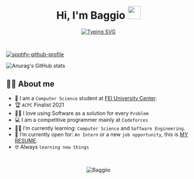 <h1 align="center">Hi, I'm Baggio <img src="https://media.giphy.com/media/hvRJCLFzcasrR4ia7z/giphy.gif" width="35"></h1>
<p align="center">
<a href="https://git.io/typing-svg"><img src="https://readme-typing-svg.demolab.com?font=Fira+Code&duration=4000&pause=1000&color=E133F7&center=true&width=435&lines=Computer+Science+Student;RoboFEI%40Home+Member;Computer+Vision+Scientific+Researcher" alt="Typing SVG" /></a>
</p>

<br>

[![spotify-github-profile](https://spotify-github-profile.vercel.app/api/view?uid=gamertagbaggio&cover_image=true&theme=novatorem&bar_color=9900ff&bar_color_cover=false)](https://spotify-github-profile.vercel.app/api/view?uid=gamertagbaggio&redirect=true)

![Anurag's GitHub stats](https://github-readme-stats.vercel.app/api?username=baggiio&show_icons=true&theme=jolly)


## :sassy_man:  About me
- :school: I am a `Computer Science` student at <a href="https://portal.fei.edu.br/">FEI University Center</a>.
- :trophy: `ACPC` Finalist 2021
- :technologist: I love using Software as a solution for every `Problem`
- :computer: I am a competitive programmer mainly at `Codeforces`
- :student: I’m currently learning: `Computer Science` and `Software Engineering`.
- :thinking: I’m currently open for: `An Intern` or a new `job opportunity`, this is [MY RESUME](https://drive.google.com/file/d/1gdiny_4f5TVbSdfyAQxokLMMrBTi054P/view?usp=sharing).
- :nerd_face: Always `learning new things`

<br>
<p align="center"><img src="https://github-readme-stats.vercel.app/api?username=baggiio&show_icons=true&theme=jolly" alt="Baggiio" /></p>
